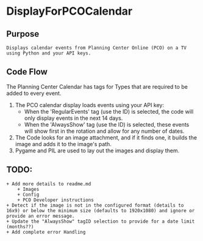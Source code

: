 # DisplayForPCOCalendar

## Purpose

	Displays calendar events from Planning Center Online (PCO) on a TV using Python and your API keys.

## Code Flow

The Planning Center Calendar has tags for Types that are required to be added to every event. 

1. The PCO calendar display loads events using your API key:
	* When the 'RegularEvents' tag (use the ID) is selected, the code will only display events in the next 14 days. 
	* When the 'AlwaysShow' tag (use the ID) is selected, these events will show first in the rotation and allow for any number of dates.
2. The Code looks for an image attachment, and if it finds one, it builds the image and adds it to the image's path.
3. Pygame and PIL are used to lay out the images and display them.

## TODO:

	+ Add more details to readme.md
		+ Images
		+ Config
		+ PCO Developer instructions
	+ Detect if the image is not in the configured format (details to 16x9) or below the minimum size (defaults to 1920x1080) and ignore or provide an error message.
	+ Update the "AlwaysShow" tagID selection to provide for a date limit (months??)
	+ Add complete error Handling

